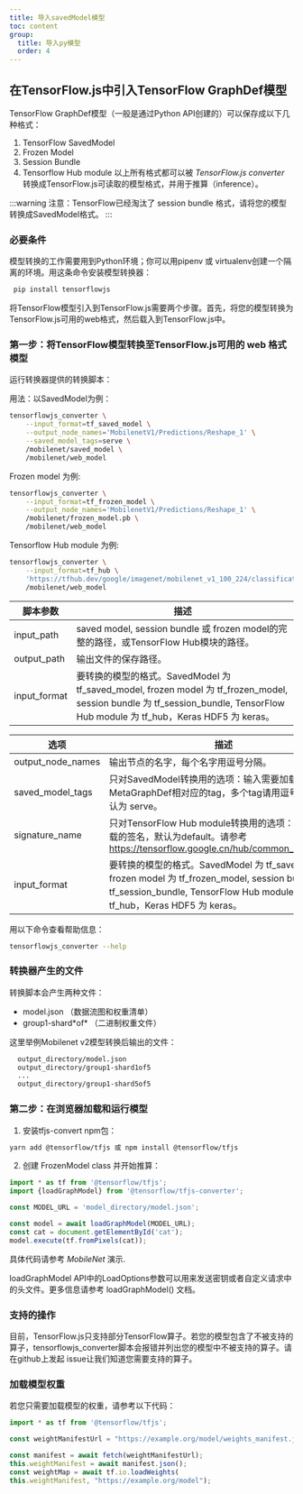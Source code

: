 ```yaml
---
title: 导入savedModel模型
toc: content
group:
  title: 导入py模型
  order: 4
---
```


## 在TensorFlow.js中引入TensorFlow GraphDef模型 

TensorFlow GraphDef模型（一般是通过Python API创建的）可以保存成以下几种格式：

1. TensorFlow SavedModel
2. Frozen Model
3. Session Bundle
4. Tensorflow Hub module
以上所有格式都可以被 *TensorFlow.js converter* 转换成TensorFlow.js可读取的模型格式，并用于推算（inference）。

:::warning
注意：TensorFlow已经淘汰了 session bundle 格式，请将您的模型转换成SavedModel格式。
:::

### 必要条件
模型转换的工作需要用到Python环境；你可以用pipenv 或 virtualenv创建一个隔离的环境。用这条命令安装模型转换器：

```bash
 pip install tensorflowjs
```

将TensorFlow模型引入到TensorFlow.js需要两个步骤。首先，将您的模型转换为TensorFlow.js可用的web格式，然后载入到TensorFlow.js中。

### 第一步：将TensorFlow模型转换至TensorFlow.js可用的 web 格式模型

运行转换器提供的转换脚本：

用法：以SavedModel为例：

```bash
tensorflowjs_converter \
    --input_format=tf_saved_model \
    --output_node_names='MobilenetV1/Predictions/Reshape_1' \
    --saved_model_tags=serve \
    /mobilenet/saved_model \
    /mobilenet/web_model
```

Frozen model 为例:

```bash
tensorflowjs_converter \
    --input_format=tf_frozen_model \
    --output_node_names='MobilenetV1/Predictions/Reshape_1' \
    /mobilenet/frozen_model.pb \
    /mobilenet/web_model
```

Tensorflow Hub module 为例:

```bash
tensorflowjs_converter \
    --input_format=tf_hub \
    'https://tfhub.dev/google/imagenet/mobilenet_v1_100_224/classification/1' \
    /mobilenet/web_model
```
| 脚本参数 | 描述 |
| --- | --- |
| input_path | saved model, session bundle 或 frozen model的完整的路径，或TensorFlow Hub模块的路径。 |
| output_path | 输出文件的保存路径。 |
| input_format | 要转换的模型的格式。SavedModel 为 tf_saved_model, frozen model 为 tf_frozen_model, session bundle 为 tf_session_bundle, TensorFlow Hub module 为 tf_hub，Keras HDF5 为 keras。 |

| 选项 | 描述 |
| --- | --- |
| output_node_names | 输出节点的名字，每个名字用逗号分隔。 |
| saved_model_tags | 只对SavedModel转换用的选项：输入需要加载的MetaGraphDef相对应的tag，多个tag请用逗号分隔。默认为 serve。 |
| signature_name | 只对TensorFlow Hub module转换用的选项：对应要加载的签名，默认为default。请参考 https://tensorflow.google.cn/hub/common_signatures |
| input_format | 要转换的模型的格式。SavedModel 为 tf_saved_model, frozen model 为 tf_frozen_model, session bundle 为 tf_session_bundle, TensorFlow Hub module 为 tf_hub，Keras HDF5 为 keras。 |

用以下命令查看帮助信息：

```bash
tensorflowjs_converter --help
```

### 转换器产生的文件

转换脚本会产生两种文件：

* model.json （数据流图和权重清单）
* group1-shard\*of\* （二进制权重文件）

这里举例Mobilenet v2模型转换后输出的文件：

```bash
  output_directory/model.json
  output_directory/group1-shard1of5
  ...
  output_directory/group1-shard5of5
```

### 第二步：在浏览器加载和运行模型

1. 安装tfjs-convert npm包：

```bash
yarn add @tensorflow/tfjs 或 npm install @tensorflow/tfjs
```

2. 创建 FrozenModel class 并开始推算：

```js
import * as tf from '@tensorflow/tfjs';
import {loadGraphModel} from '@tensorflow/tfjs-converter';

const MODEL_URL = 'model_directory/model.json';

const model = await loadGraphModel(MODEL_URL);
const cat = document.getElementById('cat');
model.execute(tf.fromPixels(cat));
```

具体代码请参考 *MobileNet* 演示.

loadGraphModel API中的LoadOptions参数可以用来发送密钥或者自定义请求中的头文件。更多信息请参考 loadGraphModel() 文档。

### 支持的操作
目前，TensorFlow.js只支持部分TensorFlow算子。若您的模型包含了不被支持的算子，tensorflowjs_converter脚本会报错并列出您的模型中不被支持的算子。请在github上发起 issue让我们知道您需要支持的算子。

### 加载模型权重

若您只需要加载模型的权重，请参考以下代码：

```js
import * as tf from '@tensorflow/tfjs';

const weightManifestUrl = "https://example.org/model/weights_manifest.json";

const manifest = await fetch(weightManifestUrl);
this.weightManifest = await manifest.json();
const weightMap = await tf.io.loadWeights(
this.weightManifest, "https://example.org/model");
```
